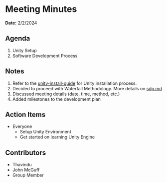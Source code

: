 # Meeting Minutes
**Date:** 2/2/2024

## Agenda
1. Unity Setup
2. Software Development Process

## Notes
1. Refer to the [unity-install-guide](https://github.com/WinterBlue-CEG4110/Team-Project/blob/MI-00-unity-install-guide/unity-install-guide.md) for Unity installation process. 
2. Decided to proceed with Waterfall Methodology. More details on [sdp.md](https://github.com/WinterBlue-CEG4110/Team-Project/blob/MI-00-unity-install-guide/sdp.md)
3. Discussed meeting details (date, time, method, etc.)
4. Added milestones to the development plan

## Action Items
* Everyone 
    * Setup Unity Environment
    * Get started on learning Unity Engine

## Contributors
* Thavindu
* John McGuff
* Group Member
